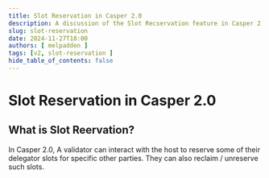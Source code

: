 ```yaml
---
title: Slot Reservation in Casper 2.0
description: A discussion of the Slot Recservation feature in Casper 2.0
slug: slot-reservation
date: 2024-11-27T18:00
authors: [ melpadden ]
tags: [v2, slot-reservation ]
hide_table_of_contents: false
---
```


# Slot Reservation in Casper 2.0

## What is Slot Reervation?
In Casper 2.0, A validator can interact with the host to reserve some of their delegator slots for specific other parties. They can also reclaim / unreserve such slots. 


